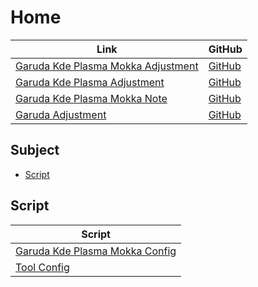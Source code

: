 

# Home

| Link | GitHub |
| ---- | ------ |
| [Garuda Kde Plasma Mokka Adjustment](https://samwhelp.github.io/garuda-kde-plasma-mokka-adjustment/) | [GitHub](https://github.com/samwhelp/garuda-kde-plasma-mokka-adjustment) |
| [Garuda Kde Plasma Adjustment](https://samwhelp.github.io/garuda-kde-plasma-adjustment/) | [GitHub](https://github.com/samwhelp/garuda-kde-plasma-adjustment) |
| [Garuda Kde Plasma Mokka Note](https://samwhelp.github.io/note-about-garuda-kde-plasma-mokka/) | [GitHub](https://github.com/samwhelp/note-about-garuda-kde-plasma-mokka) |
| [Garuda Adjustment](https://samwhelp.github.io/garuda-adjustment/) | [GitHub](https://github.com/samwhelp/garuda-adjustment) |




## Subject

* [Script](#script)




## Script

| Script |
| ---- |
| [Garuda Kde Plasma Mokka Config](https://github.com/samwhelp/garuda-kde-plasma-mokka-adjustment/tree/main/prototype/main/kde-config/locale/en_us/Main) |
| [Tool Config](https://github.com/samwhelp/garuda-adjustment/tree/main/prototype/main/tool-config/part) |
